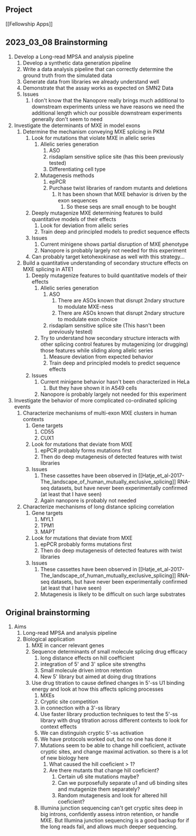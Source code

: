 ## Project
[[Fellowship Apps]]

## 2023_03_08 Brainstorming
1. Develop a Long-read MPSA and analysis pipeline
	1. Develop a synthetic data generation pipeline
	2. Write a data analysis pipeline that can correctly determine the ground truth from the simulated data
	3. Generate data from libraries we already understand well
	4. Demonstrate that the assay works as expected on SMN2 Data
	5. Issues
		1. I don't know that the Nanopore really brings much additional to downstream experiments unless we have reasons we need the additional length which our possible downstream experiments generally don't seem to need
2. Investigate the determinants of MXE in model exons
	1. Determine the mechanism conveying MXE splicing in PKM
		1. Look for mutations that violate MXE in allelic series
			1. Allelic series generation
				1. ASO
				2. risdaplam sensitive splice site (has this been previously tested)
				3. Differentiating cell type
			2. Mutagenesis methods
				1. epPCR
				2. Purchase twist libraries of random mutants and deletions
					1. It has been shown that MXE behavior is driven by the exon sequences
						1. So these seqs are small enough to be bought
		2. Deeply mutagenize MXE determining features to build quantitative models of their effects
			1. Look for deviation from allelic series
			2. Train deep and principled models to predict sequence effects
		3. Issues
			1. Current minigene shows partial disruption of MXE phenotype
			2. Nanopore is probably largely not needed for this experiment
		4. Can probably target ketohexokinase as well with this strategy...
	2. Build a quantitative understanding of secondary structure effects on MXE splicing in ATE1
		1. Deeply mutagenize features to build quantitative models of their effects
			1. Allelic series generation
				1. ASO
					1. There are ASOs known that disrupt 2ndary structure to modulate MXE-ness
					2. There are ASOs known that disrupt 2ndary structure to modulate exon choice
				2. risdaplam sensitive splice site (This hasn't been previously tested)
			2. Try to understand how secondary structure interacts with other splicing control features by mutagenizing (or drugging) those features while sliding along allelic series
				1. Measure deviation from expected behavior
				2. Train deep and principled models to predict sequence effects
		2. Issues
			1. Current minigene behavior hasn't been characterized in HeLa
				1. But they have shown it in A549 cells
			2. Nanopore is probably largely not needed for this experiment
3. Investigate the behavior of more complicated co-ordinated splicing events
	1. Characterize mechanisms of multi-exon MXE clusters in human contexts
		1. Gene targets
			1. CD55
			2. CUX1
		2. Look for mutations that deviate from MXE
			1. epPCR probably forms mutations first
			2. Then do deep mutagenesis of detected features with twist libraries
		3. Issues
			1. These cassettes have been observed in [[Hatje_et_al-2017-The_landscape_of_human_mutually_exclusive_splicing]] RNA-seq datasets, but have never been experimentally confirmed (at least that I have seen)
			2. Again nanopore is probably not needed
	2. Characterize mechanisms of long distance splicing correlation
		1. Gene targets
			1. MYL1
			2. TPM1
			3. MAPT
		2.  Look for mutations that deviate from MXE
			1. epPCR probably forms mutations first
			2. Then do deep mutagenesis of detected features with twist libraries
		3. Issues
			1. These cassettes have been observed in [[Hatje_et_al-2017-The_landscape_of_human_mutually_exclusive_splicing]] RNA-seq datasets, but have never been experimentally confirmed (at least that I have seen)
			2. Mutagenesis is likely to be difficult on such large substrates

## Original brainstorming
1. Aims
	1. Long-read MPSA and analysis pipeline
	2. Biological application
		1. MXE in cancer relevant genes
		2. Sequence determinants of small molecule splicing drug efficacy
			1. long distance effects on hill coefficient
			2. integration of 5' and 3' splice site strengths
			3.  Small molecule driven intron retention
			4. New 5' library but aimed at doing drug titrations
		3. Use drug titration to cause defined changes in 5'-ss U1 binding energy and look at how this affects splicing processes
			1. MXEs
			2. Cryptic site competition
			3. in connection with a 3'-ss library
			4. Use faster library production techniques to test the 5'-ss library with drug titration across different contexts to look for context effects
			5. We can distinguish cryptic 5'-ss activation
			6. We have protocols worked out, but no one has done it
			7. Mutations seem to be able to change hill coeficient, activate cryptic sites, and change maximal activation. so there is a lot of new biology here
				1. What caused the hill coeficient > 1?
				2. Are there mutants that change hill coeficient?
					1. Certain u6 site mutations maybe?
					2. Can we purposefully separate u1 and u6 binding sites and mutagenize them separately?
					3. Random mutagenesis and look for altered hill coeficient?
			9. Illumina junction sequencing can't get cryptic sites deep in big introns, confidently assess intron retention, or handle MXE. But Illumina junction sequencing is a good backup for if the long reads fail, and allows much deeper sequencing.
